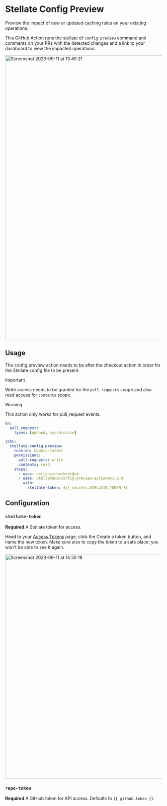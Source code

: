 # Stellate Config Preview

Preview the impact of new or updated caching rules on your existing operations.

This GitHub Action runs the stellate cli `config preview` command and comments
on your PRs with the detected changes and a link to your dashboard to view the
impacted operations.

<img width="916" alt="Screenshot 2023-09-11 at 13 49 21" src="https://github.com/StellateHQ/config-preview-action/assets/2750170/c40ddd3d-caa6-4c3b-8871-46bfc662184e">

## Usage

The config preview action needs to be after the checkout action in order for the Stellate config file to be present.

> [!IMPORTANT]  
> Write access needs to be granted for the `pull-requests` scope and also read
> access for `contents` scope.

> [!WARNING]
> This action only works for pull_request events.

```yaml
on:
  pull_request:
    types: [opened, synchronize]

jobs:
  stellate-config-preview:
    runs-on: ubuntu-latest
    permissions:
      pull-requests: write
      contents: read
    steps:
      - uses: actions/checkout@v4
      - uses: StellateHQ/config-preview-action@v1.0.0
        with:
          stellate-token: ${{ secrets.STELLATE_TOKEN }}
```

## Configuration

### `stellate-token`

**Required** A Stellate token for access.

Head to your [Access Tokens](https://stellate.co/app/settings/access-tokens)
page, click the Create a token button, and name the new token. Make sure also to
copy the token to a safe place; you won't be able to see it again.

<img width="722" alt="Screenshot 2023-09-11 at 14 50 19" src="https://github.com/StellateHQ/config-preview-action/assets/2750170/71867b7b-81aa-4a7a-87ec-917d127ac131">

### `repo-token`

**Required** A GitHub token for API access. Defaults to `{{ github.token }}`.
